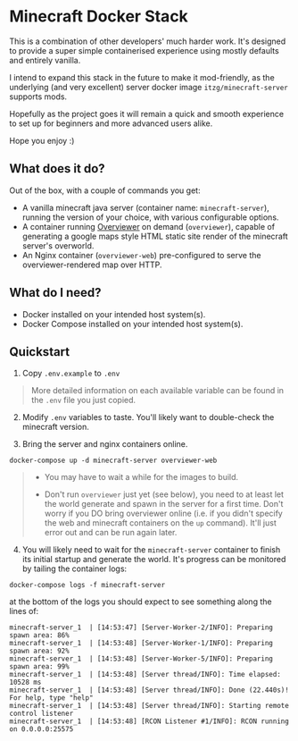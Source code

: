 # Minecraft Docker Stack

This is a combination of other developers' much harder work.
It's designed to provide a super simple containerised experience using mostly defaults and entirely vanilla.

I intend to expand this stack in the future to make it mod-friendly, as the underlying (and very excellent) server docker
image `itzg/minecraft-server` supports mods.

Hopefully as the project goes it will remain a quick and smooth experience to set up for beginners and more advanced users alike. 

Hope you enjoy :)


## What does it do?
Out of the box, with a couple of commands you get:
- A vanilla minecraft java server (container name: `minecraft-server`), running the version of your choice, with various configurable options.
- A container running [Overviewer](https://overviewer.org/) on demand (`overviewer`), capable of generating a google maps style HTML static site render of the 
minecraft server's overworld.
- An Nginx container (`overviewer-web`) pre-configured to serve the overviewer-rendered map over HTTP.

## What do I need?
- Docker installed on your intended host system(s).
- Docker Compose installed on your intended host system(s).
 
## Quickstart
1. Copy `.env.example` to `.env`
> More detailed information on each available variable can be found in the `.env` file you just copied.
2. Modify `.env` variables to taste. You'll likely want to double-check the minecraft version.

3. Bring the server and nginx containers online.
```
docker-compose up -d minecraft-server overviewer-web
```
> - You may have to wait a while for the images to build.
>
> - Don't run `overviewer` just yet (see below), you need to at least let the world generate and spawn in the server for 
a first time. Don't worry if you DO bring overviewer online (i.e. if you didn't specify the web and minecraft containers 
on the `up` command). It'll just error out and can be run again later.

4. You will likely need to wait for the `minecraft-server` container to finish its initial startup and generate the world.
It's progress can be monitored by tailing the container logs: 

```
docker-compose logs -f minecraft-server
```
at the bottom of the logs you should expect to see something along the lines of:

```
minecraft-server_1  | [14:53:47] [Server-Worker-2/INFO]: Preparing spawn area: 86%
minecraft-server_1  | [14:53:48] [Server-Worker-1/INFO]: Preparing spawn area: 92%
minecraft-server_1  | [14:53:48] [Server-Worker-5/INFO]: Preparing spawn area: 99%
minecraft-server_1  | [14:53:48] [Server thread/INFO]: Time elapsed: 10528 ms
minecraft-server_1  | [14:53:48] [Server thread/INFO]: Done (22.440s)! For help, type "help"
minecraft-server_1  | [14:53:48] [Server thread/INFO]: Starting remote control listener
minecraft-server_1  | [14:53:48] [RCON Listener #1/INFO]: RCON running on 0.0.0.0:25575
```